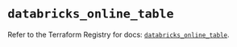 # `databricks_online_table`

Refer to the Terraform Registry for docs: [`databricks_online_table`](https://registry.terraform.io/providers/databricks/databricks/1.81.0/docs/resources/online_table).
